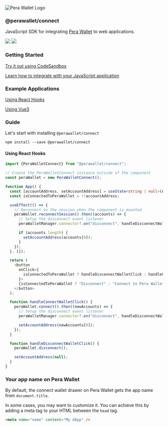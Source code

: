 ![Pera Wallet Logo](https://perawallet.s3.amazonaws.com/images/logo.svg)

### @perawallet/connect

JavaScript SDK for integrating [Pera Wallet](https://perawallet.app) to web applications.

[![](https://img.shields.io/npm/v/@perawallet/connect?style=flat-square)](https://www.npmjs.com/package/@perawallet/connect) [![](https://img.shields.io/bundlephobia/min/@perawallet/connect?style=flat-square)](https://www.npmjs.com/package/@perawallet/connect)

### Getting Started

[Try it out using CodeSandbox](#example-applications)

[Learn how to integrate with your JavaScript application](#guide)

### Example Applications

[Using React Hooks](https://codesandbox.io/s/perawallet-connect-react-demo-ib9tqt?file=/src/App.js)

[Using Vue3](https://codesandbox.io/s/perawallet-connect-vue-demo-m8q3sl?file=/src/App.vue)

### Guide

Let's start with installing `@perawallet/connect`

```
npm install --save @perawallet/connect
```

#### Using React Hooks

```typescript
import {PeraWalletConnect} from "@perawallet/connect";

// Create the PeraWalletConnect instance outside of the component
const peraWallet = new PeraWalletConnect();

function App() {
  const [accountAddress, setAccountAddress] = useState<string | null>(null);
  const isConnectedToPeraWallet = !!accountAddress;

  useEffect(() => {
    // Reconnect to the session when the component is mounted
    peraWallet.reconnectSession().then((accounts) => {
      // Setup the disconnect event listener
      peraWalletManager.connector?.on("disconnect", handleDisconnectWalletClick);

      if (accounts.length) {
        setAccountAddress(accounts[0]);
      }
    });
  }, []);

  return (
    <button
      onClick={
        isConnectedToPeraWallet ? handleDisconnectWalletClick : handleConnectWalletClick
      }>
      {isConnectedToPeraWallet ? "Disconnect" : "Connect to Pera Wallet"}
    </button>
  );

  function handleConnectWalletClick() {
    peraWallet.connect().then((newAccounts) => {
      // Setup the disconnect event listener
      peraWalletManager.connector?.on("disconnect", handleDisconnectWalletClick);

      setAccountAddress(newAccounts[0]);
    });
  }

  function handleDisconnectWalletClick() {
    peraWallet.disconnect();

    setAccountAddress(null);
  }
}
```

### Your app name on Pera Wallet

By default, the connect wallet drawer on Pera Wallet gets the app name from `document.title`.

In some cases, you may want to customize it. You can achieve this by adding a meta tag to your HTML between the `head` tag.

```html
<meta name="name" content="My dApp" />
```
